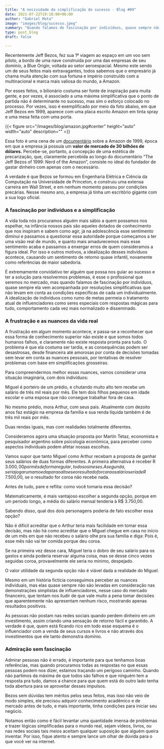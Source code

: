 ```yaml
---
title: "A nocividade da simplificação do sucesso - Blog #09"
date: 2021-07-22T19:18:00+06:00
author: "Gabriel Mota"
image: "images/blog/sucesso.jpeg"
summary: "Quando falamos de fascinação por indivíduos, quase sempre não se levam em conta as condições específicas de cada um."
type: post_blog
draft: false

---
```

Recentemente Jeff Bezos, fez sua 1ª viagem ao espaço em um voo sem piloto, a bordo de uma nave construída por uma das empresas de seu domínio, a Blue Origin, voltada ao setor aeroespacial. Mesmo este sendo um de seus feitos mais extravagantes, todos sabemos que o empresário já chama muita atenção com sua fortuna e império construído com a multinacional e marca mais valiosa do mundo, a Amazon. 

Por esses feitos, o bilionário costuma ser fonte de inspiração para muita gente, e por vezes, é associado a uma máxima simplificativa que o ponto de partida não é determinante no sucesso, mas sim o esforço colocado no processo. Por vezes, isso é exemplificado por meio da foto abaixo, em que Jeff Bezos em 1999, aparece com uma placa escrito Amazon em tinta spray e uma mesa feita com uma porta.

{{< figure src="/images/blog/amazon.jpg#center" height="auto" width="auto" description="" >}}

Essa foto é uma cena de um [documentário](https://www.youtube.com/watch?v=InEgmXhU4KA) sobre a Amazon de 1999, época em que a empresa já possuía um **valor de mercado de 30 bilhões de dólares.** Percebe-se, portanto, a concepção de uma estética de precarização, que, claramente percebida ao longo do documentário “The Jeff Bezos of 1999: Nerd of the Amazon”, consiste no ideal do fundador de gastar dinheiro com apenas com o necessário. 

A verdade é que Bezos se formou em Engenharia Elétrica e Ciência da Computação na Universidade de Princeton, e construiu uma extensa carreira em Wall Street, e em nenhum momento passou por condições precárias. Nesse mesmo ano, a empresa já tinha um escritório gigante com a sua logo oficial.

### A fascinação por indivíduos e a simplificação

A vida toda nós procuramos alguém mais sábio a quem possamos nos espelhar, na infância nossos pais são aqueles dotados de conhecimento que nos inspiram e sabem como agir, já na adolescência esse sentimento diminui e passamos a questionar essa autoridade porque começamos a ter uma visão real de mundo, e quanto mais amadurecemos mais esse sentimento acaba e passamos a enxergar erros de quem consideramos a figura ideal. Por isso e outros motivos, a idealização desses indivíduos acontece, causando um sentimento de retorno quase infantil, novamente como referências de maior sabedoria. 

É extremamente convidativo ter alguém que possa nos guiar ao sucesso e ter a solução para resolvermos problemas, é esse o profissional que seremos no mercado, mas quando falamos de fascinação por indivíduos, quase sempre ela vem acompanhada por resoluções simplificativas que não levam em conta as condições específicas de cada um individualmente. A idealização de indivíduos como rumo de metas permeia o tratamento atual de influenciadores como seres especiais com respostas mágicas para tudo, comportamento cada vez mais normalizado e disseminado.


### A frustração e as nuances da vida real

A frustração em algum momento acontece, e passa-se a reconhecer que essa forma de conhecimento superior não existe e que somos todos humanos falhos, e claramente não existe resposta pronta para tudo. O problema é que ela costuma ser tardia, e as consequências podem ser desastrosas, desde financeira até amorosas por conta de decisões tomadas sem levar em conta as nuances pessoais, por tentativas de resolver problemas com base em simplificações grosseiras.

Para compreendermos melhor essas nuances, vamos considerar uma situação imaginária, com dois indivíduos:

Miguel é porteiro de um prédio, e chutando muito alto tem recebe um salário de três mil reais por mês. Ele tem dois filhos pequenos em idade escolar e uma esposa que não consegue trabalhar fora de casa. 

No mesmo prédio, mora Arthur, com seus pais. Atualmente com dezoito anos faz estágio na empresa da família e sua renda líquida também é de três mil reais por mês.

Duas rendas iguais, mas com realidades totalmente diferentes.

Consideramos agora uma situação proposta por Martín Tetaz, economista e pesquisador argentino sobre psicologia econômica, para perceber como aspectos individuais podem afetar nossas escolhas.

Vamos supor que tanto Miguel como Arthur recebam a proposta de ganhar seus salários de duas formas diferentes. A primeira alternativa é receber R $3.000,00 por mês de forma regular, todos os meses. A segunda, seria jogar uma moeda para o alto e se o resultado for cara o salário seria de R$ 7.500,00, se o resultado for coroa não recebe nada.

Antes de tudo, pare e reflita: como você tomaria essa decisão?

Matematicamente, é mais vantajoso escolher a segunda opção, porque em um período longo, a média do salário mensal tenderia à R$ 3.750,00. 

Sabendo disso, qual dos dois personagens poderia de fato escolher essa opção?

Não é difícil acreditar que o Arthur teria mais facilidade em tomar essa decisão, mas não há como acreditar que o Miguel chegue em casa no início de um mês em que não recebeu o salário olhe pra sua família e diga: Pois é, esse mês não vai ter comida porque deu coroa.

Se na primeira vez desse cara, Miguel teria o dobro de seu salário para os gastos e ainda poderia reservar alguma coisa, mas se desse cinco vezes seguidas coroa, provavelmente ele seria no mínimo, despejado.

O valor utilidade da segunda opção não é viável dada a realidade do Miguel.

Mesmo em um história fictícia conseguimos perceber as nuances individuais, mas elas quase sempre não são levadas em consideração nas demonstrações simplistas de influenciadores, nesse caso do mercado financeiro, que tentam nos iludir de que vale muito a pena tomar decisões que aparentemente não apresentam nenhum risco, mostrando apenas resultados positivos.

As pessoas não postam nas redes sociais quando perdem dinheiro em um investimento, assim criando uma sensação de retorno fácil e garantido. A verdade é que, quem está ficando rico em todo esse esquema é o influenciador com a venda de seus cursos e livros e não através dos investimentos que ele tanto demonstra domínio. 

### Admiração sem fascinação

Admirar pessoas não é errado, é importante para que tenhamos boas referências, mas quando procuramos todas as respostas no que essas pessoas podem nos dizer, estamos traçando um perigoso caminho. Quando não partimos da máxima de que todos são falhos e que ninguém tem a resposta pra tudo, damos a chance para que quem está do outro lado tenha toda abertura para se aproveitar desses impulsos.

Bezos sem dúvidas tem méritos pelos seus feitos, mas isso não veio de modo simples, ele precisou adquirir conhecimento acadêmico e de mercado antes de tudo, e mais importante, tinha condições para iniciar seu negócio.

Notamos então como é fácil levantar uma quantidade imensa de problemas e trazer lógicas simplificadas para o mundo real, sejam vídeos, livros, ou nas redes sociais tais meios aceitam qualquer suposição que alguém queira inventar. Por isso, fique atento e sempre lance um olhar de dúvida para o que você ver na internet.

